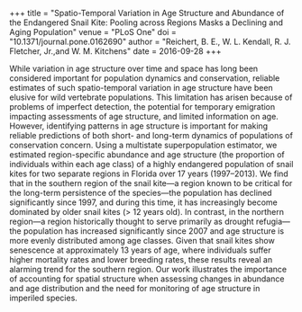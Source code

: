 +++
title = "Spatio-Temporal Variation in Age Structure and Abundance of the Endangered Snail Kite: Pooling across Regions Masks a Declining and Aging Population"
venue = "PLoS One"
doi = "10.1371/journal.pone.0162690"
author = "Reichert, B. E., W. L. Kendall, R. J. Fletcher, Jr.,and W. M. Kitchens"
date = 2016-09-28
+++

While variation in age structure over time and space has long been considered important for population dynamics and conservation, reliable estimates of such spatio-temporal variation in age structure have been elusive for wild vertebrate populations. This limitation has arisen because of problems of imperfect detection, the potential for temporary emigration impacting assessments of age structure, and limited information on age. However, identifying patterns in age structure is important for making reliable predictions of both short- and long-term dynamics of populations of conservation concern. Using a multistate superpopulation estimator, we estimated region-specific abundance and age structure (the proportion of individuals within each age class) of a highly endangered population of snail kites for two separate regions in Florida over 17 years (1997–2013). We find that in the southern region of the snail kite—a region known to be critical for the long-term persistence of the species—the population has declined significantly since 1997, and during this time, it has increasingly become dominated by older snail kites (> 12 years old). In contrast, in the northern region—a region historically thought to serve primarily as drought refugia—the population has increased significantly since 2007 and age structure is more evenly distributed among age classes. Given that snail kites show senescence at approximately 13 years of age, where individuals suffer higher mortality rates and lower breeding rates, these results reveal an alarming trend for the southern region. Our work illustrates the importance of accounting for spatial structure when assessing changes in abundance and age distribution and the need for monitoring of age structure in imperiled species.